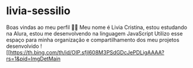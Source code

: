 # livia-sessilio
Boas vindas ao meu perfil 💙💙 Meu nome é Livia Cristina, estou estudando na Alura, estou me desenvolvendo na linguagem JavaScript Utilizo esse espaço para minha organização e compartilhamento dos meu projetos desenvolvido
![[https://th.bing.com/th/id/OIP.sfjl608M3PSdGDcJePDLigAAAA?rs=1&pid=ImgDetMain
